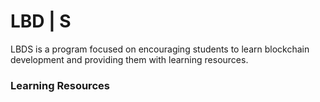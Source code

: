 # LBD | S
LBDS is a program focused on encouraging students to learn blockchain development and providing them with learning resources.

### Learning Resources
